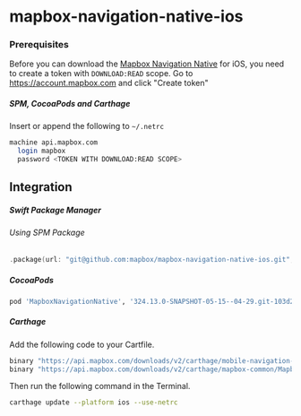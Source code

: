 # mapbox-navigation-native-ios

### Prerequisites

Before you can download the [Mapbox Navigation Native](https://github.com/mapbox/mapbox-navigation-native) for iOS, you need to create a token with `DOWNLOAD:READ` scope.
Go to https://account.mapbox.com and click "Create token"

##### SPM, CocoaPods and Carthage
Insert or append the following to `~/.netrc`

```bash
machine api.mapbox.com
  login mapbox
  password <TOKEN WITH DOWNLOAD:READ SCOPE>
```

## Integration

##### Swift Package Manager

###### Using SPM Package

```swift
.package(url: "git@github.com:mapbox/mapbox-navigation-native-ios.git", from: "324.13.0-SNAPSHOT-05-15--04-29.git-103d215-SNAPSHOT.0515T1424Z.13dcfaf"),
```

##### CocoaPods

```ruby
pod 'MapboxNavigationNative', '324.13.0-SNAPSHOT-05-15--04-29.git-103d215-SNAPSHOT.0515T1424Z.13dcfaf'
```

##### Carthage

Add the following code to your Cartfile.

```bash
binary "https://api.mapbox.com/downloads/v2/carthage/mobile-navigation-native/MapboxNavigationNative.json" == 324.13.0-SNAPSHOT-05-15--04-29.git-103d215-SNAPSHOT.0515T1424Z.13dcfaf
binary "https://api.mapbox.com/downloads/v2/carthage/mapbox-common/MapboxCommon-ios.json" == 24.13.0-SNAPSHOT-05-15--04-29.git-103d215
```

Then run the following command in the Terminal.
```bash
carthage update --platform ios --use-netrc
```

